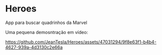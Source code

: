 # Heroes
App para buscar quadrinhos da Marvel

Uma pequena demosntração em vídeo: 


https://github.com/JeanTesla/Heroes/assets/47031294/9f8e63f1-b4b4-4627-939a-4d3130c2e66a

